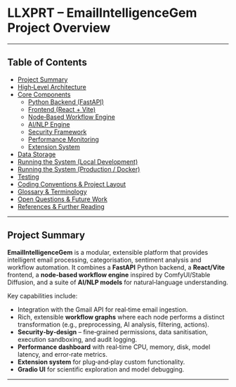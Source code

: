 # LLXPRT – EmailIntelligenceGem Project Overview

---
## Table of Contents

- [Project Summary](#project-summary)
- [High‑Level Architecture](#high-level-architecture)
- [Core Components](#core-components)
  - [Python Backend (FastAPI)](#python-backend-fastapi)
  - [Frontend (React + Vite)](#frontend-react--vite)
  - [Node‑Based Workflow Engine](#node-based-workflow-engine)
  - [AI/NLP Engine](#ainlp-engine)
  - [Security Framework](#security-framework)
  - [Performance Monitoring](#performance-monitoring)
  - [Extension System](#extension-system)
- [Data Storage](#data-storage)
- [Running the System (Local Development)](#running-the-system-local-development)
- [Running the System (Production / Docker)](#running-the-system-production--docker)
- [Testing](#testing)
- [Coding Conventions & Project Layout](#coding-conventions--project-layout)
- [Glossary & Terminology](#glossary--terminology)
- [Open Questions & Future Work](#open-questions--future-work)
- [References & Further Reading](#references--further-reading)
---

## Project Summary

**EmailIntelligenceGem** is a modular, extensible platform that provides intelligent email processing, categorisation, sentiment analysis and workflow automation.  It combines a **FastAPI** Python backend, a **React/Vite** frontend, a **node‑based workflow engine** inspired by ComfyUI/Stable Diffusion, and a suite of **AI/NLP models** for natural‑language understanding.

Key capabilities include:
- Integration with the Gmail API for real‑time email ingestion.
- Rich, extensible **workflow graphs** where each node performs a distinct transformation (e.g., preprocessing, AI analysis, filtering, actions).
- **Security‑by‑design** – fine‑grained permissions, data sanitisation, execution sandboxing, and audit logging.
- **Performance dashboard** with real‑time CPU, memory, disk, model latency, and error‑rate metrics.
- **Extension system** for plug‑and‑play custom functionality.
- **Gradio UI** for scientific exploration and model debugging.

---